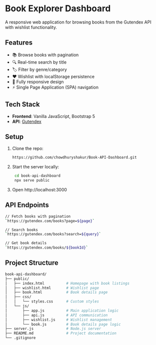 # Book Explorer Dashboard  

A responsive web application for browsing books from the Gutendex API with wishlist functionality.  

## Features

- 📚 Browse books with pagination
- 🔍 Real-time search by title
- 🏷️ Filter by genre/category
- ❤️ Wishlist with localStorage persistence
- 📱 Fully responsive design
- ⚡ Single Page Application (SPA) navigation

## Tech Stack

- **Frontend**: Vanilla JavaScript, Bootstrap 5
- **API**: [Gutendex](https://gutendex.com/)

## Setup  
1. Clone the repo:
   ```bash
   https://github.com/chowdhuryshakur/Book-API-Dashboard.git
   ```

2. Start the server locally:
   ```bash
    cd book-api-dashboard
    npx serve public
   ```
3. Open http://localhost:3000

## API Endpoints
```bash
// Fetch books with pagination
`https://gutendex.com/books?page=${page}`

// Search books
`https://gutendex.com/books?search=${query}`

// Get book details
`https://gutendex.com/books/${bookId}`
```

## Project Structure
```bash
book-api-dashboard/
├── public/
│   ├── index.html          # Homepage with book listings
│   ├── wishlist.html       # Wishlist page
│   ├── book.html           # Book details page
│   ├── css/
│   │   └── styles.css      # Custom styles
│   └── js/
│       ├── app.js          # Main application logic
│       ├── api.js          # API communication
│       ├── wishlist.js     # Wishlist management
│       └── book.js         # Book details page logic
├── server.js               # Node.js server
├── README.md               # Project documentation
└── .gitignore
```

